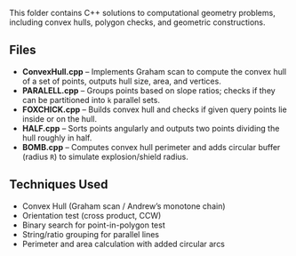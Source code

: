 This folder contains C++ solutions to computational geometry problems, including convex hulls, polygon checks, and geometric constructions.

## Files
- **ConvexHull.cpp** – Implements Graham scan to compute the convex hull of a set of points, outputs hull size, area, and vertices.
- **PARALELL.cpp** – Groups points based on slope ratios; checks if they can be partitioned into `k` parallel sets.
- **FOXCHICK.cpp** – Builds convex hull and checks if given query points lie inside or on the hull.
- **HALF.cpp** – Sorts points angularly and outputs two points dividing the hull roughly in half.
- **BOMB.cpp** – Computes convex hull perimeter and adds circular buffer (radius `R`) to simulate explosion/shield radius.

## Techniques Used
- Convex Hull (Graham scan / Andrew’s monotone chain)  
- Orientation test (cross product, CCW)  
- Binary search for point-in-polygon test  
- String/ratio grouping for parallel lines  
- Perimeter and area calculation with added circular arcs  
